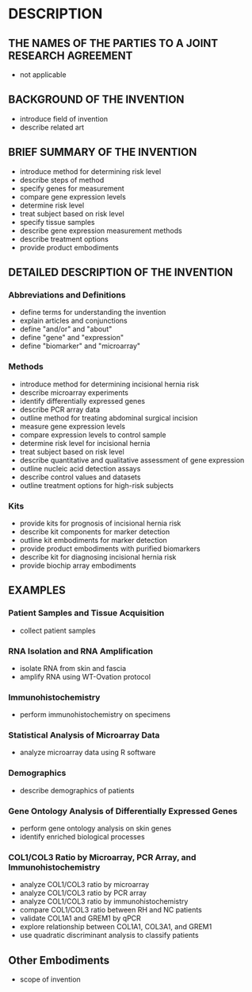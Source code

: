 # DESCRIPTION

## THE NAMES OF THE PARTIES TO A JOINT RESEARCH AGREEMENT

- not applicable

## BACKGROUND OF THE INVENTION

- introduce field of invention
- describe related art

## BRIEF SUMMARY OF THE INVENTION

- introduce method for determining risk level
- describe steps of method
- specify genes for measurement
- compare gene expression levels
- determine risk level
- treat subject based on risk level
- specify tissue samples
- describe gene expression measurement methods
- describe treatment options
- provide product embodiments

## DETAILED DESCRIPTION OF THE INVENTION

### Abbreviations and Definitions

- define terms for understanding the invention
- explain articles and conjunctions
- define "and/or" and "about"
- define "gene" and "expression"
- define "biomarker" and "microarray"

### Methods

- introduce method for determining incisional hernia risk
- describe microarray experiments
- identify differentially expressed genes
- describe PCR array data
- outline method for treating abdominal surgical incision
- measure gene expression levels
- compare expression levels to control sample
- determine risk level for incisional hernia
- treat subject based on risk level
- describe quantitative and qualitative assessment of gene expression
- outline nucleic acid detection assays
- describe control values and datasets
- outline treatment options for high-risk subjects

### Kits

- provide kits for prognosis of incisional hernia risk
- describe kit components for marker detection
- outline kit embodiments for marker detection
- provide product embodiments with purified biomarkers
- describe kit for diagnosing incisional hernia risk
- provide biochip array embodiments

## EXAMPLES

### Patient Samples and Tissue Acquisition

- collect patient samples

### RNA Isolation and RNA Amplification

- isolate RNA from skin and fascia
- amplify RNA using WT-Ovation protocol

### Immunohistochemistry

- perform immunohistochemistry on specimens

### Statistical Analysis of Microarray Data

- analyze microarray data using R software

### Demographics

- describe demographics of patients

### Gene Ontology Analysis of Differentially Expressed Genes

- perform gene ontology analysis on skin genes
- identify enriched biological processes

### COL1/COL3 Ratio by Microarray, PCR Array, and Immunohistochemistry

- analyze COL1/COL3 ratio by microarray
- analyze COL1/COL3 ratio by PCR array
- analyze COL1/COL3 ratio by immunohistochemistry
- compare COL1/COL3 ratio between RH and NC patients
- validate COL1A1 and GREM1 by qPCR
- explore relationship between COL1A1, COL3A1, and GREM1
- use quadratic discriminant analysis to classify patients

## Other Embodiments

- scope of invention

